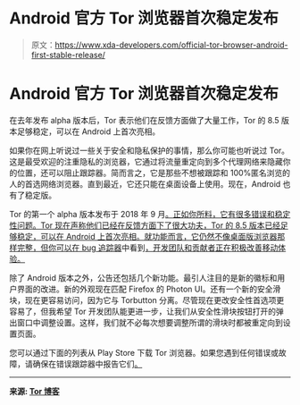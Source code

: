 # Android 官方 Tor 浏览器首次稳定发布

> 原文：<https://www.xda-developers.com/official-tor-browser-android-first-stable-release/>

# Android 官方 Tor 浏览器首次稳定发布

在去年发布 alpha 版本后，Tor 表示他们在反馈方面做了大量工作，Tor 的 8.5 版本足够稳定，可以在 Android 上首次亮相。

如果你在网上听说过一些关于安全和隐私保护的事情，那么你可能也听说过 Tor。这是最受欢迎的注重隐私的浏览器，它通过将流量重定向到多个代理网络来隐藏你的位置，还可以阻止跟踪器。简而言之，它是那些不想被跟踪和 100%匿名浏览的人的首选网络浏览器。直到最近，它还只能在桌面设备上使用。现在，Android 也有了稳定版。

Tor 的第一个 alpha 版本发布于 2018 年 9 月[。正如你所料，它有很多错误和稳定性问题。Tor 现在声称他们已经在反馈方面下了很大功夫，Tor 的 8.5 版本已经足够稳定，可以在 Android 上首次亮相。就功能而言，它仍然不像桌面版浏览器那样完整，但你可以在 bug 追踪器](https://www.xda-developers.com/official-tor-browser-android/)中看到[，开发团队和贡献者正在积极改善移动体验。](https://trac.torproject.org/projects/tor/query?status=accepted&status=assigned&status=merge_ready&status=needs_information&status=needs_review&status=needs_revision&status=new&status=reopened&keywords=~tbb-parity&order=priority)

除了 Android 版本之外，公告还包括几个新功能。最引人注目的是新的徽标和用户界面的改进。新的外观现在匹配 Firefox 的 Photon UI。还有一个新的安全滑块，现在更容易访问，因为它与 Torbutton 分离。尽管现在更改安全性首选项更容易了，但我希望 Tor 开发团队能更进一步，让我们从安全性滑块按钮打开的弹出窗口中调整设置。这样，我们就不必每次想要调整所谓的滑块时都被重定向到设置页面。

您可以通过下面的列表从 Play Store 下载 Tor 浏览器。如果您遇到任何错误或故障，请确保在错误跟踪器中报告它们[。](https://trac.torproject.org/projects/tor/query?status=accepted&status=assigned&status=merge_ready&status=needs_information&status=needs_review&status=needs_revision&status=new&status=reopened&keywords=~tbb-parity&order=priority)

* * *

**来源: [Tor 博客](https://blog.torproject.org/new-release-tor-browser-85)**
